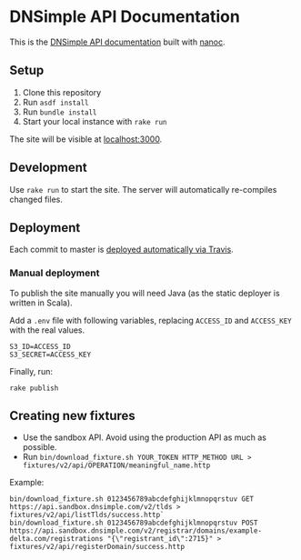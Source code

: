 # DNSimple API Documentation

This is the [DNSimple API documentation](https://developer.dnsimple.com/) built with [nanoc](https://nanoc.ws/).

## Setup

1. Clone this repository
1. Run `asdf install`
1. Run `bundle install`
1. Start your local instance with `rake run`

The site will be visible at [localhost:3000](http://localhost:3000).


## Development

Use `rake run` to start the site. The server will automatically re-compiles changed files.


## Deployment

Each commit to master is [deployed automatically via Travis](https://blog.dnsimple.com/2016/04/publish-static-via-travis-to-cloudfront/).

### Manual deployment

To publish the site manually you will need Java (as the static deployer is written in Scala).

Add a `.env` file with following variables, replacing `ACCESS_ID` and `ACCESS_KEY` with the real values.

```
S3_ID=ACCESS_ID
S3_SECRET=ACCESS_KEY
```

Finally, run:

```shell
rake publish
```


## Creating new fixtures

- Use the sandbox API. Avoid using the production API as much as possible.
- Run `bin/download_fixture.sh YOUR_TOKEN HTTP_METHOD URL > fixtures/v2/api/OPERATION/meaningful_name.http`

Example:

```
bin/download_fixture.sh 0123456789abcdefghijklmnopqrstuv GET https://api.sandbox.dnsimple.com/v2/tlds > fixtures/v2/api/listTlds/success.http`
bin/download_fixture.sh 0123456789abcdefghijklmnopqrstuv POST https://api.sandbox.dnsimple.com/v2/registrar/domains/example-delta.com/registrations "{\"registrant_id\":2715}" > fixtures/v2/api/registerDomain/success.http
```
